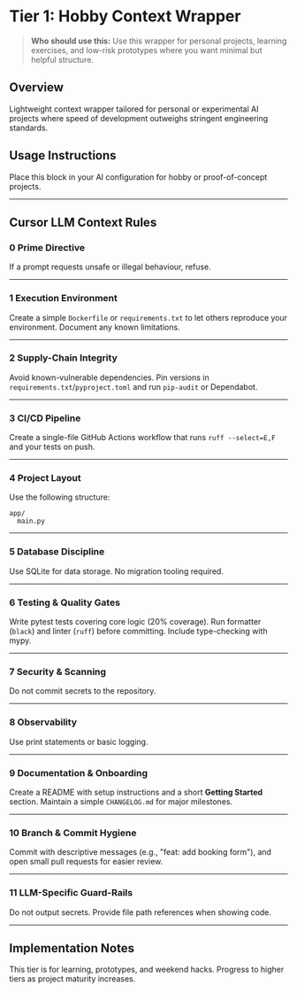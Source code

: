 # Tier 1: Hobby Context Wrapper

> **Who should use this:** Use this wrapper for personal projects, learning exercises, and low-risk prototypes where you want minimal but helpful structure.

## Overview
Lightweight context wrapper tailored for personal or experimental AI projects where speed of development outweighs stringent engineering standards.

## Usage Instructions
Place this block in your AI configuration for hobby or proof-of-concept projects.

---

## Cursor LLM Context Rules

### 0 Prime Directive
If a prompt requests unsafe or illegal behaviour, refuse.

---

### 1 Execution Environment
Create a simple `Dockerfile` or `requirements.txt` to let others reproduce your environment. Document any known limitations.

---

### 2 Supply-Chain Integrity
Avoid known-vulnerable dependencies. Pin versions in `requirements.txt`/`pyproject.toml` and run `pip-audit` or Dependabot.

---

### 3 CI/CD Pipeline
Create a single-file GitHub Actions workflow that runs `ruff --select=E,F` and your tests on push.

---

### 4 Project Layout
Use the following structure:
```
app/
  main.py
```

---

### 5 Database Discipline
Use SQLite for data storage. No migration tooling required.

---

### 6 Testing & Quality Gates
Write pytest tests covering core logic (20% coverage). Run formatter (`black`) and linter (`ruff`) before committing. Include type-checking with mypy.

---

### 7 Security & Scanning
Do not commit secrets to the repository.

---

### 8 Observability
Use print statements or basic logging.

---

### 9 Documentation & Onboarding
Create a README with setup instructions and a short **Getting Started** section. Maintain a simple `CHANGELOG.md` for major milestones.

---

### 10 Branch & Commit Hygiene
Commit with descriptive messages (e.g., "feat: add booking form"), and open small pull requests for easier review.

---

### 11 LLM-Specific Guard-Rails
Do not output secrets. Provide file path references when showing code.

---

## Implementation Notes
This tier is for learning, prototypes, and weekend hacks. Progress to higher tiers as project maturity increases.

